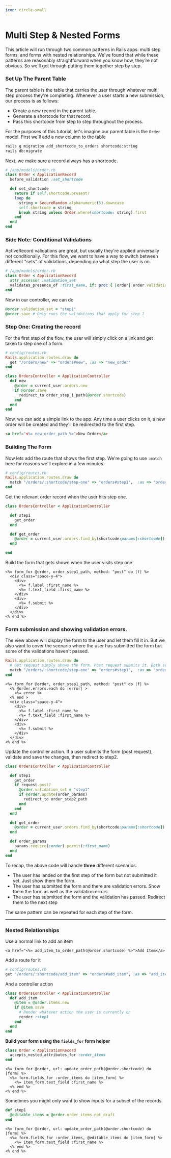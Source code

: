 ```yaml
---
icon: circle-small
---
```


# Multi Step & Nested Forms

This article will run through two common patterns in Rails apps: multi step forms, and forms with nested relationships. We've found that while these patterns are reasonably straightforward when you know how, they’re not obvious. So we'll got through putting them together step by step.

### Set Up The Parent Table

The parent table is the table that carries the user through whatever multi step process they're completing. Whenever a user starts a new submission, our process is as follows:

* Create a new record in the parent table.
* Generate a shortcode for that record.
* Pass this shortcode from step to step throughout the process.

For the purposes of this tutorial, let's imagine our parent table is the `Order` model. First we'll add a new column to the table

```bash
rails g migration add_shortcode_to_orders shortcode:string
rails db:migrate
```

Next, we make sure a record always has a shortcode.

```ruby
# /app/models/order.rb
class Order < ApplicationRecord
  before_validation :set_shortcode

  def set_shortcode
    return if self.shortcode.present?
    loop do
      string = SecureRandom.alphanumeric(5).downcase
      self.shortcode = string
      break string unless Order.where(shortcode: string).first
    end
  end
end
```

### Side Note: Conditional Validations

ActiveRecord validations are great, but usually they're applied universally not conditionally. For this flow, we want to have a way to switch between different "sets" of validations, depending on what step the user is on.

```ruby
# /app/models/order.rb
class Order < ApplicationRecord
  attr_accessor :validation_set
  validates_presence_of :first_name, if: proc { |order| order.validation_set == "step1" }
end
```

Now in our controller, we can do

```ruby
@order.validation_set = "step1"
@order.save # Only runs the validations that apply for step 1
```

### Step One: Creating the record

For the first step of the flow, the user will simply click on a link and get taken to step one of a form.

```ruby
# config/routes.rb
Rails.application.routes.draw do
  get "/orders/new" => "orders#new", :as => "new_order"
end
```

```ruby
class OrdersController < ApplicationController
  def new
    @order = current_user.orders.new
    if @order.save 
      redirect_to order_step_1_path(@order.shortcode)
    end
  end
end
```

Now, we can add a simple link to the app. Any time a user clicks on it, a new order will be created and they'll be redirected to the first step.

```html
<a href="<%= new_order_path %>">New Order</a>
```

### Building The Form

Now lets add the route that shows the first step. We're going to use `:match` here for reasons we'll explore in a few minutes.

```ruby
# config/routes.rb
Rails.application.routes.draw do
  match "/orders/:shortcode/step-one" => "orders#step1",  :as => "order_step1", :via => [:get,:post]
end
```

Get the relevant order record when the user hits step one.

```ruby
class OrdersController < ApplicationController

  def step1
    get_order
  end

  def get_order
    @order = current_user.orders.find_by(shortcode:params[:shortcode])
  end

end
```

Build the form that gets shown when the user visits step one

```erb
<%= form_for @order, order_step1_path, method: "post" do |f| %>
  <div class="space-y-4">
    <div>
      <%= f.label :first_name %>
      <%= f.text_field :first_name %>
    </div>
    <div>
      <%= f.submit %>
    </div>
  </div>
<% end %> 
```

### Form submission and showing validation errors.

The view above will display the form to the user and let them fill it in. But we also want to cover the scenario where the user has submitted the form but some of the validations haven't passed.

```ruby
Rails.application.routes.draw do
  # Get request simply shows the form. Post request submits it. Both serve the step1.html.erb partial
  match "/orders/:shortcode/step-one" => "orders#step1",  :as => "order_step1", :via => [:get,:post]
end
```

```erb
<%= form_for @order, order_step1_path, method: "post" do |f| %>
  <% @order.errors.each do |error| >
    <%= error %>
  <% end >
  <div class="space-y-4">
    <div>
      <%= f.label :first_name %>
      <%= f.text_field :first_name %>
    </div>
    <div>
      <%= f.submit %>
    </div>
  </div>
<% end %> 
```

Update the controller action. If a user submits the form (post request), validate and save the changes, then redirect to step2.

```ruby
class OrdersController < ApplicationController

  def step1
    get_order
    if request.post?
      @order.validation_set = "step1"
      if @order.update(order_params)
        redirect_to order_step2_path
      end
    end
  end

  def get_order
    @order = current_user.orders.find_by(shortcode:params[:shortcode])
  end

  def order_params
    params.require(:order).permit(:first_name)
  end
end
```

To recap, the above code will handle **three** different scenarios.

* The user has landed on the first step of the form but not submitted it yet. Just show them the form.
* The user has submitted the form and there are validation errors. Show them the form as well as the validation errors.
* The user has submitted the form and the validation has passed. Redirect them to the next step

The same pattern can be repeated for each step of the form.

***

### Nested Relationships

Use a normal link to add an item

```erb
<a href="<%= add_item_to_order_path(@order.shortcode) %>">Add Item</a>
```

Add a route for it

```ruby
# config/routes.rb
get "/orders/:shortcode/add_item" => "orders#add_item", :as => "add_item"
```

And a controller action

```ruby
class OrdersController < ApplicationController
  def add_item
    @item = @order.items.new
    if @item.save 
      # Render whatever action the user is currently on
      render :step1
    end
  end
end
```

**Build your form using the `fields_for` form helper**

```ruby
class Order < ApplicationRecord
  accepts_nested_attributes_for :order_items
end
```

```erb
<%= form_for @order, url: update_order_path(@order.shortcode) do |form| %>
  <%= form.fields_for :order_items do |item_form| %>
    <%= item_form.text_field :first_name %> 
  <% end %>
<% end %>
```

Sometimes you might only want to show inputs for a subset of the records.

```ruby
def step1
  @editable_items = @order.order_items.not_draft
end
```

```erb
<%= form_for @order, url: update_order_path(@order.shortcode) do |form| %>
  <%= form.fields_for :order_items, @editable_items do |item_form| %>
    <%= item_form.text_field :first_name %> 
  <% end %>
<% end %>
```

